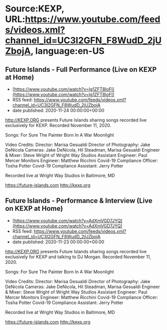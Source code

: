# Source:KEXP, URL:https://www.youtube.com/feeds/videos.xml?channel_id=UC3I2GFN_F8WudD_2jUZbojA, language:en-US

## Future Islands - Full Performance (Live on KEXP at Home)
 - [https://www.youtube.com/watch?v=lg1ZFT8IoFI](https://www.youtube.com/watch?v=lg1ZFT8IoFI)
 - RSS feed: https://www.youtube.com/feeds/videos.xml?channel_id=UC3I2GFN_F8WudD_2jUZbojA
 - date published: 2020-11-24 00:00:00+00:00

http://KEXP.ORG presents Future Islands sharing songs recorded live exclusively for KEXP. Recorded November 11, 2020. 

Songs:
For Sure
The Painter
Born In A War
Moonlight

Video Credits:
Director: Marisa Gesualdi
Director of Photography: Jake DeNicola
Cameras: Jake DeNicola, Hil Steadman, Marisa Gesualdi
Engineer & Mixer: Steve Wright of Wright Way Studios
Assistant Engineer: Paul Mercer
Monitors Engineer: Matthew Ricchini
Covid-19 Compliance Officer: Tosha Potter
Covid-19 Compliance Assistant: Jerry Potter

Recorded live at Wright Way Studios in Baltimore, MD

https://future-islands.com
http://kexp.org

## Future Islands - Performance & Interview (Live on KEXP at Home)
 - [https://www.youtube.com/watch?v=AdXmVGD7JYQ](https://www.youtube.com/watch?v=AdXmVGD7JYQ)
 - RSS feed: https://www.youtube.com/feeds/videos.xml?channel_id=UC3I2GFN_F8WudD_2jUZbojA
 - date published: 2020-11-23 00:00:00+00:00

http://KEXP.ORG presents Future Islands sharing songs recorded live exclusively for KEXP and talking to DJ Morgan. Recorded November 11, 2020. 

Songs:
For Sure
The Painter
Born In A War
Moonlight

Video Credits:
Director: Marisa Gesualdi
Director of Photography: Jake DeNicola
Cameras: Jake DeNicola, Hil Steadman, Marisa Gesualdi
Engineer & Mixer: Steve Wright of Wright Way Studios
Assistant Engineer: Paul Mercer
Monitors Engineer: Matthew Ricchini
Covid-19 Compliance Officer: Tosha Potter
Covid-19 Compliance Assistant: Jerry Potter

Recorded live at Wright Way Studios in Baltimore, MD

https://future-islands.com
http://kexp.org

